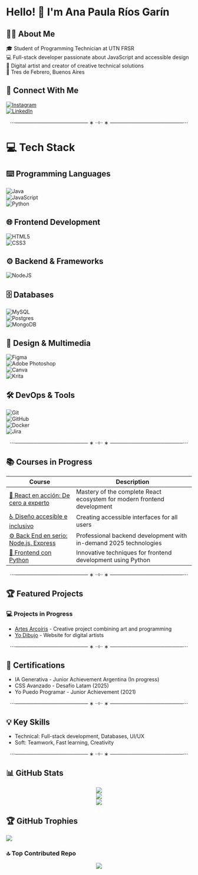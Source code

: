# Hello! 👋 I'm Ana Paula Ríos Garín

## 👩‍💻 About Me  
🎓 Student of Programming Technician at UTN FRSR <br>
💻 Full-stack developer passionate about JavaScript and accessible design  <br>
🎨 Digital artist and creator of creative technical solutions  <br>
📍 Tres de Febrero, Buenos Aires  

## 🌟 Connect With Me
[![Instagram](https://img.shields.io/badge/Instagram-%23E4405F.svg?logo=Instagram&logoColor=white)](https://instagram.com/ani.p.rg)<br/>
[![LinkedIn](https://img.shields.io/badge/LinkedIn-%230077B5.svg?logo=linkedin&logoColor=white)](https://linkedin.com/in/anapaularíosgarín)

<div align="center">

⋅⋅⋅──────────────────── ∗ ⋅✧⋅ ∗ ────────────────────⋅⋅⋅

</div>

# 💻 Tech Stack
## ⌨️ Programming Languages
![Java](https://img.shields.io/badge/java-%23ED8B00.svg?style=flat&logo=openjdk&logoColor=white)<br/> 
![JavaScript](https://img.shields.io/badge/javascript-%23323330.svg?style=flat&logo=javascript&logoColor=%23F7DF1E)<br/> 
![Python](https://img.shields.io/badge/python-3670A0?style=flat&logo=python&logoColor=ffdd54) 

## 🌐 Frontend Development
![HTML5](https://img.shields.io/badge/html5-%23E34F26.svg?style=flat&logo=html5&logoColor=white)<br/> 
![CSS3](https://img.shields.io/badge/css3-%231572B6.svg?style=flat&logo=css3&logoColor=white)

## ⚙️ Backend & Frameworks
![NodeJS](https://img.shields.io/badge/node.js-6DA55F?style=flat&logo=node.js&logoColor=white)

## 🗄️ Databases
![MySQL](https://img.shields.io/badge/mysql-4479A1.svg?style=flat&logo=mysql&logoColor=white)<br/>
![Postgres](https://img.shields.io/badge/postgres-%23316192.svg?style=flat&logo=postgresql&logoColor=white)<br/> 
![MongoDB](https://img.shields.io/badge/MongoDB-%234ea94b.svg?style=flat&logo=mongodb&logoColor=white)

## 🎨 Design & Multimedia
![Figma](https://img.shields.io/badge/figma-%23F24E1E.svg?style=flat&logo=figma&logoColor=white)<br/> 
![Adobe Photoshop](https://img.shields.io/badge/adobe%20photoshop-%2331A8FF.svg?style=flat&logo=adobe%20photoshop&logoColor=white)<br/> 
![Canva](https://img.shields.io/badge/Canva-%2300C4CC.svg?style=flat&logo=Canva&logoColor=white)<br/> 
![Krita](https://img.shields.io/badge/Krita-203759?style=flat&logo=krita&logoColor=EEF37B)

## 🛠️ DevOps & Tools
![Git](https://img.shields.io/badge/git-%23F05033.svg?style=flat&logo=git&logoColor=white)<br/>
![GitHub](https://img.shields.io/badge/github-%23121011.svg?style=flat&logo=github&logoColor=white)<br/> 
![Docker](https://img.shields.io/badge/docker-%230db7ed.svg?style=flat&logo=docker&logoColor=white)<br/> 
![Jira](https://img.shields.io/badge/jira-%230A0FFF.svg?style=flat&logo=jira&logoColor=white)

<div align="center">

⋅⋅⋅──────────────────── ∗ ⋅✧⋅ ∗ ────────────────────⋅⋅⋅

</div>

## 📚 Courses in Progress

<div align="center">

| Course | Description |
|-------|-------------|
| [🚀 React en acción: De cero a experto](https://cursos.desafiolatam.com/courses/react-en-accion) | Mastery of the complete React ecosystem for modern frontend development |
| [♿ Diseño accesible e inclusivo](https://cursos.desafiolatam.com/courses/diseno-accesible-inclusivo) | Creating accessible interfaces for all users |
| [⚙️ Back End en serio: Node.js, Express](https://cursos.desafiolatam.com/courses/back-end-en-serio) | Professional backend development with in-demand 2025 technologies |
| [🐍 Frontend con Python](https://cursos.desafiolatam.com/courses/aprende-frontend-python)  | Innovative techniques for frontend development using Python |

</div>

<div align="center">

⋅⋅⋅──────────────────── ∗ ⋅✧⋅ ∗ ────────────────────⋅⋅⋅

</div>

## 🏆 Featured Projects
### 💻 Projects in Progress
- [Artes Arcoíris](https://github.com/anaprg05/artesArcoiris.git) - Creative project combining art and programming
- [Yo Dibujo](https://github.com/anaprg05/YoDibujo.git) - Website for digital artists

<div align="center">

⋅⋅⋅──────────────────── ∗ ⋅✧⋅ ∗ ────────────────────⋅⋅⋅

</div>

## 📜 Certifications
- IA Generativa - Junior Achievement Argentina (In progress)
- CSS Avanzado - Desafío Latam (2025)
- Yo Puedo Programar - Junior Achievement (2021)

<div align="center">

⋅⋅⋅──────────────────── ∗ ⋅✧⋅ ∗ ────────────────────⋅⋅⋅

</div>

## 💡 Key Skills
- Technical: Full-stack development, Databases, UI/UX
- Soft: Teamwork, Fast learning, Creativity

<div align="center">

⋅⋅⋅──────────────────── ∗ ⋅✧⋅ ∗ ────────────────────⋅⋅⋅

</div>

## 📊 GitHub Stats

<div align="center">

![](https://github-readme-stats.vercel.app/api?username=anaprg05&theme=onedark&hide_border=false&include_all_commits=false&count_private=true)<br/>
![](https://nirzak-streak-stats.vercel.app/?user=anaprg05&theme=onedark&hide_border=false)<br/>
![](https://github-readme-stats.vercel.app/api/top-langs/?username=anaprg05&theme=onedark&hide_border=false&include_all_commits=false&count_private=true&layout=compact)

</div>

## 🏆 GitHub Trophies
![](https://github-profile-trophy.vercel.app/?username=anaprg05&theme=radical&no-frame=true&no-bg=false&margin-w=4)

### 🔝 Top Contributed Repo

<div align="center">

![](https://github-contributor-stats.vercel.app/api?username=anaprg05&limit=5&theme=radical&combine_all_yearly_contributions=true)

</div>
